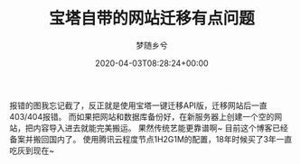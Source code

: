 ﻿---
title: 宝塔自带的网站迁移有点问题
author: 梦随乡兮

date: 2020-04-03T08:28:24+00:00

slug: "bt-qianyi"
---
报错的图我忘记截了，反正就是使用宝塔一键迁移API版，迁移网站后一直403/404报错。
而如果把网站和数据库备份好，在新服务器上创建一个空的网站，把内容导入进去就能完美搬运。
果然传统艺能更靠谱啊~
目前这个博客已经备案并搬回国内了。
使用腾讯云程度节点1H2G1M的配置，18年时候买了3年一直吃灰到现在~
